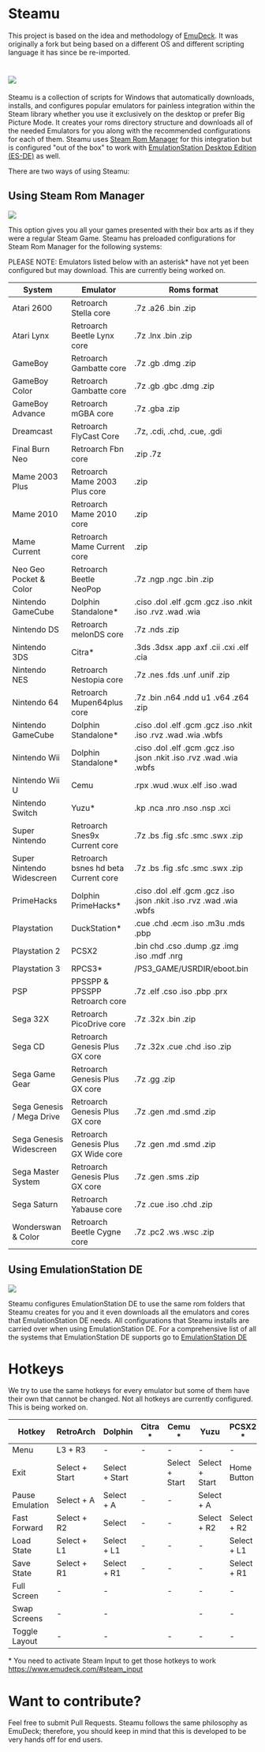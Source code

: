 # Steamu
This project is based on the idea and methodology of [EmuDeck](https://github.com/dragoonDorise/EmuDeck). It was originally a fork but being based on a different OS and different scripting language it has since be re-imported.

# <img src="https://i.ibb.co/HT2DdDC/Screenshot-BP.png">

Steamu is a collection of scripts for Windows that automatically downloads, installs, and configures popular emulators for painless integration within the Steam library whether you use it exclusively on the desktop or prefer Big Picture Mode. It creates your roms directory structure and downloads all of the needed Emulators for you along with the recommended configurations for each of them. Steamu uses [Steam Rom Manager](https://github.com/SteamGridDB/steam-rom-manager) for this integration but is configured "out of the box" to work with [EmulationStation Desktop Edition (ES-DE)](https://es-de.org/) as well.

There are two ways of using Steamu:

## Using Steam Rom Manager

<img src="https://i.ibb.co/8dz5zQj/Screenshot-SRM.png">

This option gives you all your games presented with their box arts as if they were a regular Steam Game.
Steamu has preloaded configurations for Steam Rom Manager for the following systems:

PLEASE NOTE: Emulators listed below with an asterisk* have not yet been configured but may download. This are currently being worked on.

| System                    | Emulator                             | Roms format                                                          |
| ------------------------- | ------------------------------------ | -------------------------------------------------------------------- |
| Atari 2600                | Retroarch Stella core                | .7z .a26 .bin .zip                                                   |
| Atari Lynx                | Retroarch Beetle Lynx core           | .7z .lnx .bin .zip                                                   |
| GameBoy                   | Retroarch Gambatte core              | .7z .gb .dmg .zip                                                    |
| GameBoy Color             | Retroarch Gambatte core              | .7z .gb .gbc .dmg .zip                                               |
| GameBoy Advance           | Retroarch mGBA core                  | .7z .gba .zip                                                        |
| Dreamcast                 | Retroarch FlyCast Core               | .7z, .cdi, .chd, .cue, .gdi                                          |
| Final Burn Neo            | Retroarch Fbn core                   | .zip .7z                                                             |
| Mame 2003 Plus            | Retroarch Mame 2003 Plus core        | .zip                                                                 |
| Mame 2010                 | Retroarch Mame 2010 core             | .zip                                                                 |
| Mame Current              | Retroarch Mame Current core          | .zip                                                                 |
| Neo Geo Pocket & Color    | Retroarch Beetle NeoPop              | .7z .ngp .ngc .bin .zip                                              |
| Nintendo GameCube         | Dolphin Standalone*                  | .ciso .dol .elf .gcm .gcz .iso .nkit .iso .rvz .wad .wia             |
| Nintendo DS               | Retroarch melonDS core               | .7z .nds .zip                                                        |
| Nintendo 3DS              | Citra*                               | .3ds .3dsx .app .axf .cii .cxi .elf .cia                             |
| Nintendo NES              | Retroarch Nestopia core              | .7z .nes .fds .unf .unif .zip                                        |
| Nintendo 64               | Retroarch Mupen64plus core           | .7z .bin .n64 .ndd u1 .v64 .z64 .zip                                 |
| Nintendo GameCube         | Dolphin Standalone*                  | .ciso .dol .elf .gcm .gcz .iso .nkit .iso .rvz .wad .wia .wbfs       |
| Nintendo Wii              | Dolphin Standalone*                  | .ciso .dol .elf .gcm .gcz .iso .json .nkit .iso .rvz .wad .wia .wbfs |
| Nintendo Wii U            | Cemu                                 | .rpx .wud .wux .elf .iso .wad                                        |
| Nintendo Switch           | Yuzu*                                | .kp .nca .nro .nso .nsp .xci                                         |
| Super Nintendo            | Retroarch Snes9x Current core        | .7z .bs .fig .sfc .smc .swx .zip                                     |
| Super Nintendo Widescreen | Retroarch bsnes hd beta Current core | .7z .bs .fig .sfc .smc .swx .zip                                     |
| PrimeHacks                | Dolphin PrimeHacks*                  | .ciso .dol .elf .gcm .gcz .iso .json .nkit .iso .rvz .wad .wia .wbfs |
| Playstation               | DuckStation*                         | .cue .chd .ecm .iso .m3u .mds .pbp                                   |
| Playstation 2             | PCSX2                                | .bin chd .cso .dump .gz .img .iso .mdf .nrg                          |
| Playstation 3             | RPCS3*                               | /PS3_GAME/USRDIR/eboot.bin                                           |
| PSP                       | PPSSPP & PPSSPP Retroarch core       | .7z .elf .cso .iso .pbp .prx                                         |
| Sega 32X                  | Retroarch PicoDrive core             | .7z .32x .bin .zip                                                   |
| Sega CD                   | Retroarch Genesis Plus GX core       | .7z .32x .cue .chd .iso .zip                                         |
| Sega Game Gear            | Retroarch Genesis Plus GX core       | .7z .gg .zip                                                         |
| Sega Genesis / Mega Drive | Retroarch Genesis Plus GX core       | .7z .gen .md .smd .zip                                               |
| Sega Genesis Widescreen   | Retroarch Genesis Plus GX Wide core  | .7z .gen .md .smd .zip                                               |
| Sega Master System        | Retroarch Genesis Plus GX core       | .7z .gen .sms .zip                                                   |
| Sega Saturn               | Retroarch Yabause core               | .7z .cue .iso .chd .zip                                              |
| Wonderswan & Color        | Retroarch Beetle Cygne core          | .7z .pc2 .ws .wsc .zip                                               |

## Using EmulationStation DE

<img src="https://es-de.org/____impro/1/onewebmedia/ES-DE_logo.png?etag=%226071-6041244a%22&sourceContentType=image%2Fpng&ignoreAspectRatio&resize=240%2B168">

Steamu configures EmulationStation DE to use the same rom folders that Steamu creates for you and it even downloads all the emulators and cores that EmulationStation DE needs. All configurations that Steamu installs are carried over when using EmulationStation DE. For a comprehensive list of all the systems that EmulationStation DE supports go to [EmulationStation DE](https://es-de.org/)

# Hotkeys

We try to use the same hotkeys for every emulator but some of them have their own that cannot be changed. Not all hotkeys are currently configured. This is being worked on.

|  Hotkey         | RetroArch      | Dolphin        | Citra \* | Cemu \*        | Yuzu           | PCSX2 \*     | RPCS3        |
| --------------- | -------------- | -------------- | -------- | -------------- | -------------- | ------------ | ------------ |
| Menu            | L3 + R3        | -              | -        | -              | -              | -            | -            |
| Exit            | Select + Start | Select + Start |          | Select + Start | Select + Start | Home Button  | Home Button  |
| Pause Emulation | Select + A     | Select + A     | -        | -              | Select + A     |              | -            |
| Fast Forward    | Select + R2    | Select         | -        | -              | Select + R2    | Select + R2  | -            |
| Load State      | Select + L1    | Select + L1    | -        | -              | -              | Select + L1  | -            |
| Save State      | Select + R1    | Select + R1    | -        | -              | -              | Select + R1  | -            |
| Full Screen     | -              | -              |          | -              | -              | -            | -            |
| Swap Screens    | -              | -              |          |                | -              | -            | -            |
| Toggle Layout   | -              | -              |          | -              | -              | -            | -            |

\* You need to activate Steam Input to get those hotkeys to work https://www.emudeck.com/#steam_input

# Want to contribute?

Feel free to submit Pull Requests. Steamu follows the same philosophy as EmuDeck; therefore, you should keep in mind that this is developed to be very hands off for end users.
